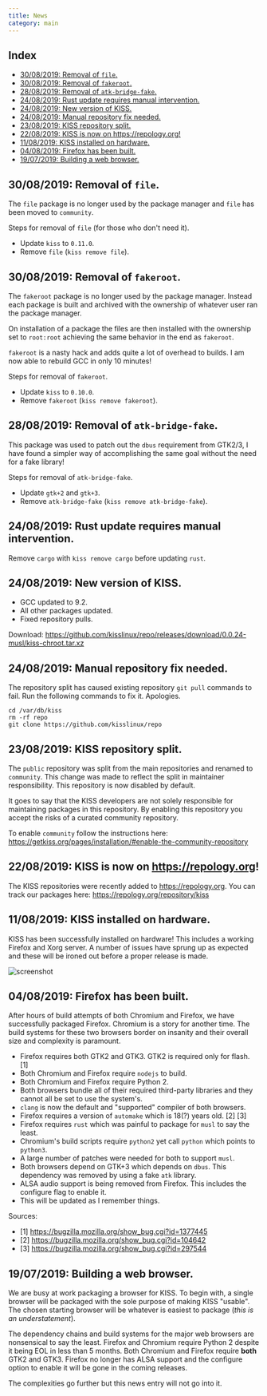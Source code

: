 ```yaml
---
title: News
category: main
---
```


## Index

<!-- vim-markdown-toc GFM -->

* [30/08/2019: Removal of `file`.](#30082019-removal-of-file)
* [30/08/2019: Removal of `fakeroot`.](#30082019-removal-of-fakeroot)
* [28/08/2019: Removal of `atk-bridge-fake`.](#28082019-removal-of-atk-bridge-fake)
* [24/08/2019: Rust update requires manual intervention.](#24082019-rust-update-requires-manual-intervention)
* [24/08/2019: New version of KISS.](#24082019-new-version-of-kiss)
* [24/08/2019: Manual repository fix needed.](#24082019-manual-repository-fix-needed)
* [23/08/2019: KISS repository split.](#23082019-kiss-repository-split)
* [22/08/2019: KISS is now on <https://repology.org>!](#22082019-kiss-is-now-on-httpsrepologyorg)
* [11/08/2019: KISS installed on hardware.](#11082019-kiss-installed-on-hardware)
* [04/08/2019: Firefox has been built.](#04082019-firefox-has-been-built)
* [19/07/2019: Building a web browser.](#19072019-building-a-web-browser)

<!-- vim-markdown-toc -->

## 30/08/2019: Removal of `file`.

The `file` package is no longer used by the package manager and `file` has been moved to `community`.

Steps for removal of `file` (for those who don't need it).

- Update `kiss` to `0.11.0`.
- Remove `file` (`kiss remove file`).

## 30/08/2019: Removal of `fakeroot`.

The `fakeroot` package is no longer used by the package manager. Instead each package is built and archived with the ownership of whatever user ran the package manager.

On installation of a package the files are then installed with the ownership set to `root:root` achieving the same behavior in the end as `fakeroot`.

`fakeroot` is a nasty hack and adds quite a lot of overhead to builds. I am now able to rebuild GCC in only 10 minutes!

Steps for removal of `fakeroot`.

- Update `kiss` to `0.10.0`.
- Remove `fakeroot` (`kiss remove fakeroot`).


## 28/08/2019: Removal of `atk-bridge-fake`.

This package was used to patch out the `dbus` requirement from GTK2/3, I have found a simpler way of accomplishing the same goal without the need for a fake library!

Steps for removal of `atk-bridge-fake`.

- Update `gtk+2` and `gtk+3`.
- Remove `atk-bridge-fake` (`kiss remove atk-bridge-fake`).

## 24/08/2019: Rust update requires manual intervention.

Remove `cargo` with `kiss remove cargo` before updating `rust`.

## 24/08/2019: New version of KISS.

- GCC updated to 9.2.
- All other packages updated.
- Fixed repository pulls.

Download: <https://github.com/kisslinux/repo/releases/download/0.0.24-musl/kiss-chroot.tar.xz>

## 24/08/2019: Manual repository fix needed.

The repository split has caused existing repository `git pull` commands to fail. Run the following commands to fix it. Apologies.

```
cd /var/db/kiss
rm -rf repo
git clone https://github.com/kisslinux/repo
```

## 23/08/2019: KISS repository split.

The `public` repository was split from the main repositories and renamed to `community`. This change was made to reflect the split in maintainer responsibility. This repository is now disabled by default.

It goes to say that the KISS developers are not solely responsible for maintaining packages in this repository. By enabling this repository you accept the risks of a curated community repository.

To enable `community` follow the instructions here: <https://getkiss.org/pages/installation/#enable-the-community-repository>

## 22/08/2019: KISS is now on <https://repology.org>!

The KISS repositories were recently added to <https://repology.org>. You can track our packages here: https://repology.org/repository/kiss


## 11/08/2019: KISS installed on hardware.

KISS has been successfully installed on hardware! This includes a working Firefox and Xorg server. A number of issues have sprung up as expected and these will be ironed out before a proper release is made.

![screenshot](https://user-images.githubusercontent.com/6799467/62836271-fed09980-bc50-11e9-884f-47cc1c2f32e5.jpg)

## 04/08/2019: Firefox has been built.

After hours of build attempts of both Chromium and Firefox, we have successfully packaged Firefox. Chromium is a story for another time. The build systems for these two browsers border on insanity and their overall size and complexity is paramount.

- Firefox requires both GTK2 and GTK3. GTK2 is required only for flash. \[1\]
- Both Chromium and Firefox require `nodejs` to build.
- Both Chromium and Firefox require Python 2.
- Both browsers bundle all of their required third-party libraries and they cannot all be set to use the system's.
- `clang` is now the default and "supported" compiler of both browsers.
- Firefox requires a version of `automake` which is 18(?) years old. \[2\] \[3\]
- Firefox requires `rust` which was painful to package for `musl` to say the least.
- Chromium's build scripts require `python2` yet call `python` which points to `python3`.
- A large number of patches were needed for both to support `musl`.
- Both browsers depend on GTK+3 which depends on `dbus`. This dependency was removed by using a fake `atk` library.
- ALSA audio support is being removed from Firefox. This includes the configure flag to enable it.
- This will be updated as I remember things.

Sources:

- \[1\] <https://bugzilla.mozilla.org/show_bug.cgi?id=1377445>
- \[2\] <https://bugzilla.mozilla.org/show_bug.cgi?id=104642>
- \[3\] <https://bugzilla.mozilla.org/show_bug.cgi?id=297544>


## 19/07/2019: Building a web browser.

We are busy at work packaging a browser for KISS. To begin with, a single browser will be packaged with the sole purpose of making KISS "usable". The chosen starting browser will be whatever is easiest to package (*this is an understatement*).

The dependency chains and build systems for the major web browsers are nonsensical to say the least. Firefox and Chromium require Python 2 despite it being EOL in less than 5 months. Both Chromium and Firefox require **both** GTK2 and GTK3. Firefox no longer has ALSA support and the configure option to enable it will be gone in the coming releases.

The complexities go further but this news entry will not go into it.
